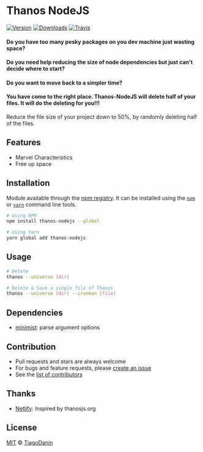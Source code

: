 # Thanos NodeJS
[![Version](https://img.shields.io/npm/v/thanos-nodejs.svg?style=flat-square)](https://npmjs.org/package/thanos-nodejs)
[![Downloads](https://img.shields.io/npm/dt/thanos-nodejs.svg?style=flat-square)](https://npmjs.org/package/thanos-nodejs)
[![Travis](https://img.shields.io/travis/TiagoDanin/Thanos-NodeJS.svg?branch=master&style=flat-square)](https://travis-ci.org/TiagoDanin/Thanos-NodeJS)

#### Do you have too many pesky packages on you dev machine just wasting space?
#### Do you need help reducing the size of node dependencies but just can't decide where to start?
#### Do you want to move back to a simpler time?
#### You have come to the right place. Thanos-NodeJS will delete half of your files. It will do the deleting for you!!!
Reduce the file size of your project down to 50%, by randomly deleting half of the files.

## Features
- Marvel Characteristics
- Free up space

## Installation
Module available through the [npm registry](https://www.npmjs.com/). It can be installed using the [`npm`](https://docs.npmjs.com/getting-started/installing-npm-packages-locally) or [`yarn`](https://yarnpkg.com/en/) command line tools.

```sh
# Using NPM
npm install thanos-nodejs --global

# Using Yarn
yarn global add thanos-nodejs
```

## Usage
```sh
# Delete
thanos --universe [dir]

# Delete & Save a single file of Thanos
thanos --universe [dir] --ironman [file]
```

## Dependencies
- [minimist](https://ghub.io/minimist): parse argument options

## Contribution
- Pull requests and stars are always welcome
- For bugs and feature requests, please [create an issue](https://github.com/TiagoDanin/Thanos-NodeJS/issues)
- See the [list of contributors](https://github.com/TiagoDanin/Thanos-NodeJS/graphs/contributors)

## Thanks
- [Netlify](https://thanosjs.org): Inspired by thanosjs.org

## License
[MIT](LICENSE) © [TiagoDanin](https://TiagoDanin.github.io)
